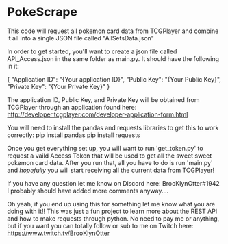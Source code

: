 # PokeScrape
This code will request all pokemon card data from TCGPlayer and combine it all into a single JSON file called "AllSetsData.json"

In order to get started, you'll want to create a json file called API_Access.json in the same folder as main.py. It should have the following in it:

{
  "Application ID": "{Your application ID}",
  "Public Key": "{Your Public Key}",
  "Private Key": "{Your Private Key}"
}


The application ID, Public Key, and Private Key will be obtained from TCGPlayer through an application found here:
http://developer.tcgplayer.com/developer-application-form.html


You will need to install the pandas and requests libraries to get this to work correctly:
pip install pandas
pip install requests

Once you get everything set up, you will want to run 'get_token.py' to request a vaild Access Token that will be used to get all the sweet sweet pokemon card data.
After you run that, all you have to do is run 'main.py' and *hopefully* you will start receiving all the current data from TCGPlayer!

If you have any question let me know on Discord here: BrooKlynOtter#1942
I probably should have added more comments anyway....

Oh yeah, if you end up using this for something let me know what you are doing with it!! This was just a fun project to learn more about the REST API and how to make requests through python. No need to pay me or anything, but if you want you can totally follow or sub to me on Twitch here: https://www.twitch.tv/BrooKlynOtter
